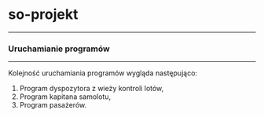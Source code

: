 # so-projekt
---

### Uruchamianie programów
---
Kolejność uruchamiania programów wygląda następująco:
1. Program dyspozytora z wieży kontroli lotów,
2. Program kapitana samolotu,
3. Program pasażerów.